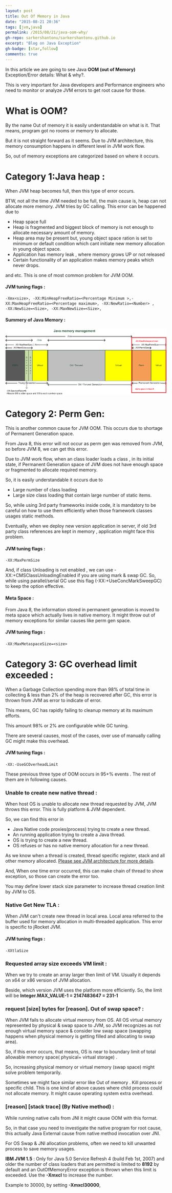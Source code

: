 ```yaml
---
layout: post
title: Out Of Memory in Java
date: "2015-08-21 20:36"
tags: [jvm,java]
permalink: /2015/08/21/java-oom-why/
gh-repo: sarkershantonu/sarkershantonu.github.io
excerpt: "Blog on Java Exception"
gh-badge: [star,follow]
comments: true
---
```

In this article we are going to see Java **OOM (out of Memory)** Exception/Error details: What & why?. 

This is very important for Java developers and Performance engineers who need to monitor or analyze JVM errors to get root cause for those.

# What is OOM?
By the name Out of memory it is easily understandable on what is it. That means, program got no rooms or memory to allocate. 

But it is not straight forward as it seems. Due to JVM architecture, this memory consumption happens in different level in JVM work flow. 

So, out of memory exceptions are categorized based on where it occurs.

# Category 1:Java heap : 
When JVM heap becomes full, then this type of error occurs. 

BTW, not all the time JVM needed to be full, the main cause is, heap can not allocate more memory. JVM tries by GC calling. This error can be happened due to
- Heap space full
- Heap is fragmented and biggest block of memory is not enough to allocate necessary amount of memory.
- Heap area may be present but, young object space ration is set to minimum or default condition which cant initiate new memory allocation in young object space.
- Application has memory leak , where memory grows UP or not released
- Certain functionality of an application makes memory peaks which never drops.

and etc. This is one of most common problem for JVM OOM.

#### JVM tuning flags : 
```
-Xmx<size>, -XX:MinHeapFreeRatio=<Percentage Minimum >,-XX:MaxHeapFreeRatio=<Percentage maximum>, -XX:NewRatio=<Number> , 
-XX:NewSize=<Size>, -XX:MaxNewSize=<Size>, 
```
#### Summery of Java Memory : 

![jvm-memory](/images/java/jvm/jvm-heap-memory.png)

# Category 2: Perm Gen: 
This is another common cause for JVM OOM. This occurs due to shortage of Permanent Generation space. 

From Java 8, this error will not occur as perm gen was removed from JVM, so before JVM 8, we can get this error.

Due to JVM work flow, when an class loader loads a class , in its initial state, if Permanent Generation space of JVM does not have enough space or fragmented to allocate required memory. 

So, it is easily understandable it occurs due to
- Large number of class loading
- Large size class loading that contain large number of static items.

So, while using 3rd party frameworks inside code, it is mandatory to be careful on how to use them efficiently when those framework classes usages static methods. 

Eventually, when we deploy new version application in server, if old 3rd party class references are kept in memory , application might face this problem.

#### JVM tuning flags : 
```-XX:MaxPermSize```

And, if class Unloading is not enabled , we can use -XX:+CMSClassUnloadingEnabled if you are using mark & swap GC. So, while using parallel/serial GC use this flag (-XX:+UseConcMarkSweepGC) to keep the option effective.

#### Meta Space : 
From Java 8, the information stored in permanent generation is moved to meta space which actually lives in native memory. It might throw out of memory exceptions for similar causes like perm gen space.

#### JVM tuning flags :
```-XX:MaxMetaspaceSize=<size>```

# Category 3: GC overhead limit exceeded : 
When a Garbage Collection spending more than 98% of total time in collecting & less than 2% of the heap is recovered after GC, this error is thrown from JVM as error to indicate of error.

This means, GC has rapidly failing to cleanup memory at its maximum efforts.

This amount 98% or 2% are configurable while GC tuning.

There are several causes, most of the cases, over use of manually calling GC might make this overhead.

#### JVM tuning flags : 
```-XX:-UseGCOverheadLimit```

These previous three type of OOM occurs in 95+% events . The rest of them are in following causes.

### Unable to create new native thread : 
When host OS is unable to allocate new thread requested by JVM, JVM throws this error. This is fully platform & JVM dependent.

So, we can find this error in
- Java Native code proxies(process) trying to create a new thread.
- An running application trying to create a Java thread.
- OS is trying to create a new thread.
- OS refuses or has no native memory allocation for a new thread. 

As we know when a thread is created, thread specific register, stack and all other memory allocated. [Please see JVM architecture for more details](https://sarkershantonu.github.io/2015/08/02/jvm-architecture/).

And, When one time error occurred, this can make chain of thread to show exception, so those can create the error too.

You may define lower stack size parameter to increase thread creation limit by JVM to OS.


### Native Get New TLA : 
When JVM can't create new thread in local area. Local area referred to the buffer used for memory allocation in multi-threaded application. This error is specific to jRocket JVM.

#### JVM tuning flags : 
```-XXtlaSize```

### Requested array size exceeds VM limit : 
When we try to create an array larger then limit of VM. Usually it depends on x64 or x86 version of JVM allocation. 

Beside, which version JVM uses the platform more efficiently. So, the limit will be **Integer.MAX_VALUE-1 = 2147483647 = 231-1**

### request \[size\] bytes for \[reason\]. Out of swap space? : 
When JVM fails to allocate virtual memory from OS. All OS virtual memory represented by physical & swap space to JVM, so JVM recognizes as not enough virtual memory space & consider low swap space (swapping happens when physical memory is getting filled and allocating to swap area). 

So, if this error occurs, that means, OS is near to boundary limit of total allowable memory space( physical+ virtual storage) . 

So, increasing physical memory or virtual memory (swap space) might solve problem temporarily.

Sometimes we might face similar error like Out of memory . Kill process or specific child. This is one kind of above causes where child process could not allocate memory. It might cause operating system extra overhead.

### \[reason\] \[stack trace\] (By Native method) : 
While running native calls from JNI it might cause OOM with this format. 

So, in that case you need to investigate the native program for root cause, this actually Java External cause from native method invocation over JNI.

For OS Swap & JNI allocation problems, often we need to kill unwanted process to save memory usages.

**IBM JVM 1.5** : Only for Java 5.0 Service Refresh 4 (build Feb 1st, 2007) and older the number of class loaders that are permitted is limited to **8192** by default and an OutOfMemoryError exception is thrown when this limit is exceeded.  Use the **-Xmxcl** to increase the number.

Example to 30000, by setting **-Xmxcl30000**,
